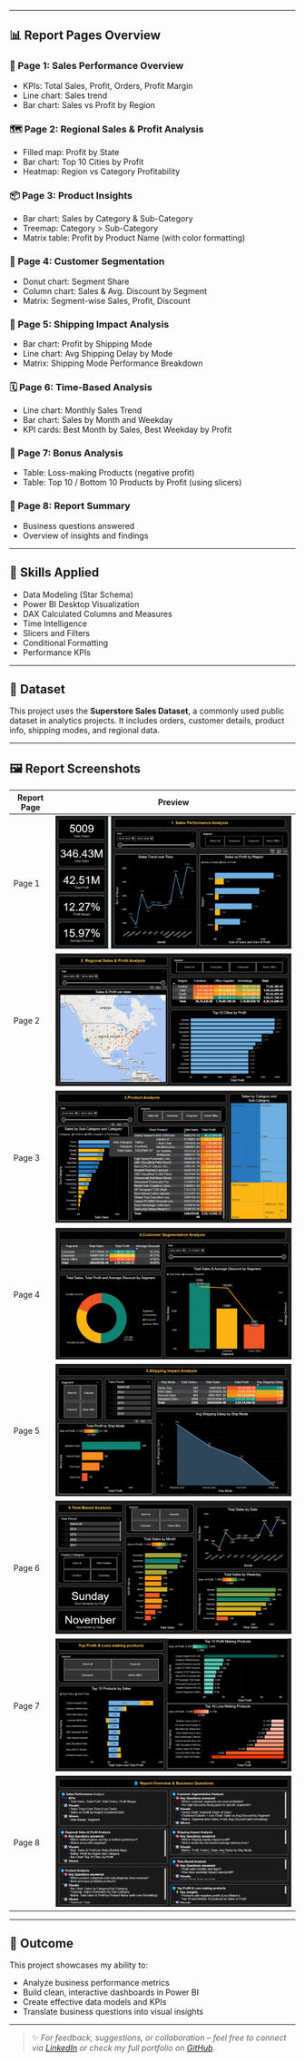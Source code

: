 
---

## 📊 Report Pages Overview

### 📌 Page 1: Sales Performance Overview
- KPIs: Total Sales, Profit, Orders, Profit Margin
- Line chart: Sales trend
- Bar chart: Sales vs Profit by Region

### 🗺️ Page 2: Regional Sales & Profit Analysis
- Filled map: Profit by State
- Bar chart: Top 10 Cities by Profit
- Heatmap: Region vs Category Profitability

### 📦 Page 3: Product Insights
- Bar chart: Sales by Category & Sub-Category
- Treemap: Category > Sub-Category
- Matrix table: Profit by Product Name (with color formatting)

### 👥 Page 4: Customer Segmentation
- Donut chart: Segment Share
- Column chart: Sales & Avg. Discount by Segment
- Matrix: Segment-wise Sales, Profit, Discount

### 🚚 Page 5: Shipping Impact Analysis
- Bar chart: Profit by Shipping Mode
- Line chart: Avg Shipping Delay by Mode
- Matrix: Shipping Mode Performance Breakdown

### 🗓️ Page 6: Time-Based Analysis
- Line chart: Monthly Sales Trend
- Bar chart: Sales by Month and Weekday
- KPI cards: Best Month by Sales, Best Weekday by Profit

### 🧠 Page 7: Bonus Analysis
- Table: Loss-making Products (negative profit)
- Table: Top 10 / Bottom 10 Products by Profit (using slicers)

### 📄 Page 8: Report Summary
- Business questions answered
- Overview of insights and findings

---

## 🧠 Skills Applied

- Data Modeling (Star Schema)
- Power BI Desktop Visualization
- DAX Calculated Columns and Measures
- Time Intelligence
- Slicers and Filters
- Conditional Formatting
- Performance KPIs

---

## 🧾 Dataset

This project uses the **Superstore Sales Dataset**, a commonly used public dataset in analytics projects. It includes orders, customer details, product info, shipping modes, and regional data.

---

## 🖼️ Report Screenshots

| Report Page | Preview |
|-------------|---------|
| Page 1 | ![Page1](images/Page%201.%20Sales%20Performance%20Analysis.png) |
| Page 2 | ![Page2](images/Page%202.%20Regional%20Sales%20&%20Profit%20Analysis.png) |
| Page 3 | ![Page3](images/Page%203.Product%20Analysis.png) |
| Page 4 | ![Page4](images/Page%204.%20Customer%20Segmentation%20Analysis.png) |
| Page 5 | ![Page5](images/Page%205.%20Shipping%20Impact%20Analysis.png) |
| Page 6 | ![Page6](images/Page%206.%20Time-Based%20Analysis.png) |
| Page 7 | ![Page7](images/Page%207.%20Top%20Profit%20&%20Loss%20making%20products.png) |
| Page 8 | ![Page8](images/Page%208.%20Report%20Overview%20&%20Business%20Questions.png) |

---

## 📌 Outcome

This project showcases my ability to:

- Analyze business performance metrics
- Build clean, interactive dashboards in Power BI
- Create effective data models and KPIs
- Translate business questions into visual insights

---

> ✨ *For feedback, suggestions, or collaboration – feel free to connect via [LinkedIn](https://www.linkedin.com/in/babajan-m/) or check my full portfolio on [GitHub](https://github.com/BABAJAN1M).*

